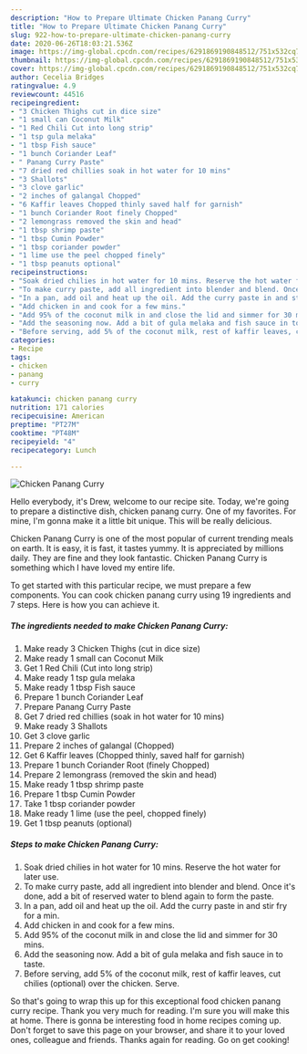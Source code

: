 ```yaml
---
description: "How to Prepare Ultimate Chicken Panang Curry"
title: "How to Prepare Ultimate Chicken Panang Curry"
slug: 922-how-to-prepare-ultimate-chicken-panang-curry
date: 2020-06-26T18:03:21.536Z
image: https://img-global.cpcdn.com/recipes/6291869190848512/751x532cq70/chicken-panang-curry-recipe-main-photo.jpg
thumbnail: https://img-global.cpcdn.com/recipes/6291869190848512/751x532cq70/chicken-panang-curry-recipe-main-photo.jpg
cover: https://img-global.cpcdn.com/recipes/6291869190848512/751x532cq70/chicken-panang-curry-recipe-main-photo.jpg
author: Cecelia Bridges
ratingvalue: 4.9
reviewcount: 44516
recipeingredient:
- "3 Chicken Thighs cut in dice size"
- "1 small can Coconut Milk"
- "1 Red Chili Cut into long strip"
- "1 tsp gula melaka"
- "1 tbsp Fish sauce"
- "1 bunch Coriander Leaf"
- " Panang Curry Paste"
- "7 dried red chillies soak in hot water for 10 mins"
- "3 Shallots"
- "3 clove garlic"
- "2 inches of galangal Chopped"
- "6 Kaffir leaves Chopped thinly saved half for garnish"
- "1 bunch Coriander Root finely Chopped"
- "2 lemongrass removed the skin and head"
- "1 tbsp shrimp paste"
- "1 tbsp Cumin Powder"
- "1 tbsp coriander powder"
- "1 lime use the peel chopped finely"
- "1 tbsp peanuts optional"
recipeinstructions:
- "Soak dried chilies in hot water for 10 mins. Reserve the hot water for later use."
- "To make curry paste, add all ingredient into blender and blend. Once it&#39;s done, add a bit of reserved water to blend again to form the paste."
- "In a pan, add oil and heat up the oil. Add the curry paste in and stir fry for a min."
- "Add chicken in and cook for a few mins."
- "Add 95% of the coconut milk in and close the lid and simmer for 30 mins."
- "Add the seasoning now. Add a bit of gula melaka and fish sauce in to taste."
- "Before serving, add 5% of the coconut milk, rest of kaffir leaves, cut chilies (optional) over the chicken. Serve."
categories:
- Recipe
tags:
- chicken
- panang
- curry

katakunci: chicken panang curry 
nutrition: 171 calories
recipecuisine: American
preptime: "PT27M"
cooktime: "PT48M"
recipeyield: "4"
recipecategory: Lunch

---
```



![Chicken Panang Curry](https://img-global.cpcdn.com/recipes/6291869190848512/751x532cq70/chicken-panang-curry-recipe-main-photo.jpg)

Hello everybody, it's Drew, welcome to our recipe site. Today, we're going to prepare a distinctive dish, chicken panang curry. One of my favorites. For mine, I'm gonna make it a little bit unique. This will be really delicious.



Chicken Panang Curry is one of the most popular of current trending meals on earth. It is easy, it is fast, it tastes yummy. It is appreciated by millions daily. They are fine and they look fantastic. Chicken Panang Curry is something which I have loved my entire life.


To get started with this particular recipe, we must prepare a few components. You can cook chicken panang curry using 19 ingredients and 7 steps. Here is how you can achieve it.

<!--inarticleads1-->

##### The ingredients needed to make Chicken Panang Curry:

1. Make ready 3 Chicken Thighs (cut in dice size)
1. Make ready 1 small can Coconut Milk
1. Get 1 Red Chili (Cut into long strip)
1. Make ready 1 tsp gula melaka
1. Make ready 1 tbsp Fish sauce
1. Prepare 1 bunch Coriander Leaf
1. Prepare  Panang Curry Paste
1. Get 7 dried red chillies (soak in hot water for 10 mins)
1. Make ready 3 Shallots
1. Get 3 clove garlic
1. Prepare 2 inches of galangal (Chopped)
1. Get 6 Kaffir leaves (Chopped thinly, saved half for garnish)
1. Prepare 1 bunch Coriander Root (finely Chopped)
1. Prepare 2 lemongrass (removed the skin and head)
1. Make ready 1 tbsp shrimp paste
1. Prepare 1 tbsp Cumin Powder
1. Take 1 tbsp coriander powder
1. Make ready 1 lime (use the peel, chopped finely)
1. Get 1 tbsp peanuts (optional)




<!--inarticleads2-->

##### Steps to make Chicken Panang Curry:

1. Soak dried chilies in hot water for 10 mins. Reserve the hot water for later use.
1. To make curry paste, add all ingredient into blender and blend. Once it&#39;s done, add a bit of reserved water to blend again to form the paste.
1. In a pan, add oil and heat up the oil. Add the curry paste in and stir fry for a min.
1. Add chicken in and cook for a few mins.
1. Add 95% of the coconut milk in and close the lid and simmer for 30 mins.
1. Add the seasoning now. Add a bit of gula melaka and fish sauce in to taste.
1. Before serving, add 5% of the coconut milk, rest of kaffir leaves, cut chilies (optional) over the chicken. Serve.




So that's going to wrap this up for this exceptional food chicken panang curry recipe. Thank you very much for reading. I'm sure you will make this at home. There is gonna be interesting food in home recipes coming up. Don't forget to save this page on your browser, and share it to your loved ones, colleague and friends. Thanks again for reading. Go on get cooking!
